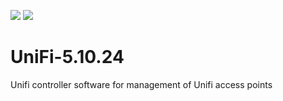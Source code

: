 [![](https://images.microbadger.com/badges/image/lestercovax/unifi.svg)](https://microbadger.com/images/lestercovax/unifi "Get your own image badge on microbadger.com") [![](https://images.microbadger.com/badges/version/lestercovax/unifi.svg)](https://microbadger.com/images/lestercovax/unifi "Get your own version badge on microbadger.com")

# UniFi-5.10.24
Unifi controller software for management of Unifi access points

